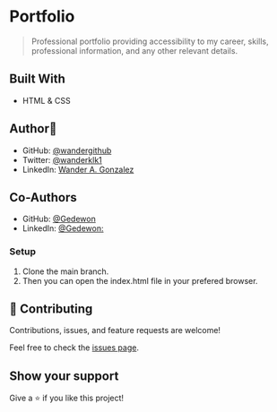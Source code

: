 # Portfolio

> Professional portfolio providing accessibility to my career, skills, professional information, and any other relevant details.  

## Built With

- HTML & CSS

## Author👤

- GitHub: [@wandergithub](https://github.com/wandergithub)
- Twitter: [@wanderklk1](https://twitter.com/wanderklk1)
- LinkedIn: [Wander A. Gonzalez](https://www.linkedin.com/in/wander-a-gonzalez-53127b205/)

## Co-Authors

-  GitHub: [@Gedewon](https://github.com/Gedewon)
- LinkedIn: [@Gedewon:](https://linkedin.com/in/gedewon)

### Setup

1. Clone the main branch.
2. Then you can open the index.html file in your prefered browser.

## 🤝 Contributing

Contributions, issues, and feature requests are welcome!

Feel free to check the [issues page](../../issues/).

## Show your support

Give a ⭐️ if you like this project!
